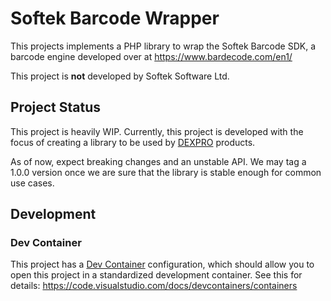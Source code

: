 # Softek Barcode Wrapper

This projects implements a PHP library to wrap the Softek Barcode SDK, a barcode engine developed over at https://www.bardecode.com/en1/

This project is **not** developed by Softek Software Ltd.

## Project Status

This project is heavily WIP. Currently, this project is developed with the focus of creating a library to be used by [DEXPRO](https://github.com/DEXPRO-Solutions-GmbH?type=source) products.

As of now, expect breaking changes and an unstable API. We may tag a 1.0.0 version once we are sure that the library is stable enough for common use cases.

## Development

### Dev Container

This project has a [Dev Container](https://containers.dev/) configuration, which should allow you to open this project in a standardized
development container. See this for details: https://code.visualstudio.com/docs/devcontainers/containers
